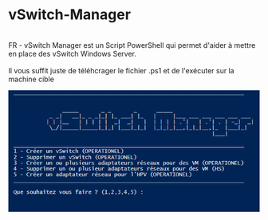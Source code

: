 # vSwitch-Manager
<br>FR - vSwitch Manager est un Script PowerShell qui permet d'aider à mettre en place des vSwitch Windows Server.
<br>
<br> Il vous suffit juste de téléhcrager le fichier .ps1 et de l'exécuter sur la machine cible

<img title="interface" alt="Alt text" src="interface.png">
